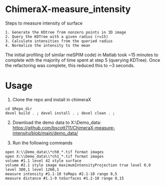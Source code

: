 # ChimeraX-measure_intensity

Steps to measure intensity of surface

    1. Generate the KDtree from nonzero points in 3D image
    2. Query the KDTree with a given radius (r=15)
    3. Calculate intensities from the queried radius
    4. Normalize the intensity to the mean

The initial profiling (of similar meSPIM code) in Matlab took ~15 minutes to complete with the majority of time spent at step 5 (querying KDTree).
Once the refactoring was complete, this reduced this to ~3 seconds.

# Usage

1. Clone the repo and install in chimeraX
```
cd $Repo_dir
devel build . ; devel install . ; devel clean . ;
```
2. Download the demo data to X:\Demo_data:
https://github.com/bscott711/ChimeraX-measure-intensity/blob/main/demo_data/

3. Run the following commands
```
open X:\\Demo_data\\*ch0_*.tif format images
open X:\\Demo_data\\*ch1_*.tif format images
volume #1.1 level 42 style surface
volume #2.1 style image maximumIntensityProjection true level 0,0 level 300,1 level 1260,1
measure intensity #1.1-10 toMaps #2.1-10 range 0,5
measure distance #1.1-9 toSurfaces #1.2-10 range 0,15
```